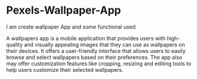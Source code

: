 # Pexels-Wallpaper-App
I am create wallpaper App and some functional used

 A wallpapers app is a mobile application that provides users with high-quality and visually appealing images that they can use as wallpapers on their devices. It offers a user-friendly interface that allows users to easily browse and select wallpapers based on their preferences. The app also may offer customization features like cropping, resizing and editing tools to help users customize their selected wallpapers.



